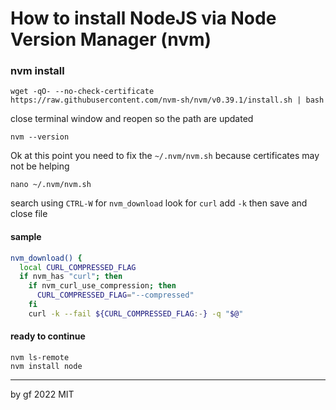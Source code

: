 # How to install NodeJS via Node Version Manager (nvm)

### nvm install

```
wget -qO- --no-check-certificate https://raw.githubusercontent.com/nvm-sh/nvm/v0.39.1/install.sh | bash
```

close terminal window and reopen so the path are updated

```
nvm --version
```

Ok at this point you need to fix the `~/.nvm/nvm.sh` because certificates may not be helping

```
nano ~/.nvm/nvm.sh
```
search using `CTRL-W` for `nvm_download` look for `curl` add `-k` then save and close file

#### sample
```bash
nvm_download() {
  local CURL_COMPRESSED_FLAG
  if nvm_has "curl"; then
    if nvm_curl_use_compression; then
      CURL_COMPRESSED_FLAG="--compressed"
    fi
    curl -k --fail ${CURL_COMPRESSED_FLAG:-} -q "$@"
```

#### ready to continue

```
nvm ls-remote
nvm install node
```

---
by gf 2022 MIT
